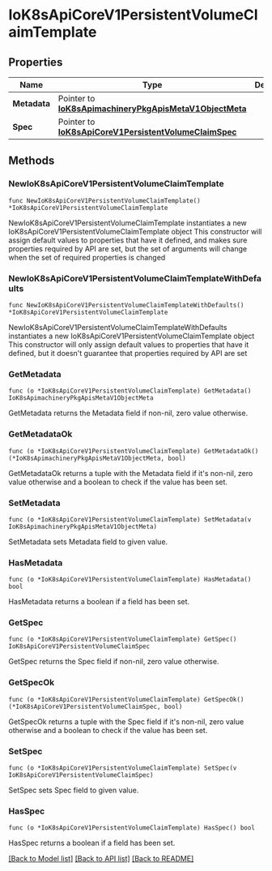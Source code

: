 # IoK8sApiCoreV1PersistentVolumeClaimTemplate

## Properties

Name | Type | Description | Notes
------------ | ------------- | ------------- | -------------
**Metadata** | Pointer to [**IoK8sApimachineryPkgApisMetaV1ObjectMeta**](IoK8sApimachineryPkgApisMetaV1ObjectMeta.md) |  | [optional] 
**Spec** | Pointer to [**IoK8sApiCoreV1PersistentVolumeClaimSpec**](IoK8sApiCoreV1PersistentVolumeClaimSpec.md) |  | [optional] 

## Methods

### NewIoK8sApiCoreV1PersistentVolumeClaimTemplate

`func NewIoK8sApiCoreV1PersistentVolumeClaimTemplate() *IoK8sApiCoreV1PersistentVolumeClaimTemplate`

NewIoK8sApiCoreV1PersistentVolumeClaimTemplate instantiates a new IoK8sApiCoreV1PersistentVolumeClaimTemplate object
This constructor will assign default values to properties that have it defined,
and makes sure properties required by API are set, but the set of arguments
will change when the set of required properties is changed

### NewIoK8sApiCoreV1PersistentVolumeClaimTemplateWithDefaults

`func NewIoK8sApiCoreV1PersistentVolumeClaimTemplateWithDefaults() *IoK8sApiCoreV1PersistentVolumeClaimTemplate`

NewIoK8sApiCoreV1PersistentVolumeClaimTemplateWithDefaults instantiates a new IoK8sApiCoreV1PersistentVolumeClaimTemplate object
This constructor will only assign default values to properties that have it defined,
but it doesn't guarantee that properties required by API are set

### GetMetadata

`func (o *IoK8sApiCoreV1PersistentVolumeClaimTemplate) GetMetadata() IoK8sApimachineryPkgApisMetaV1ObjectMeta`

GetMetadata returns the Metadata field if non-nil, zero value otherwise.

### GetMetadataOk

`func (o *IoK8sApiCoreV1PersistentVolumeClaimTemplate) GetMetadataOk() (*IoK8sApimachineryPkgApisMetaV1ObjectMeta, bool)`

GetMetadataOk returns a tuple with the Metadata field if it's non-nil, zero value otherwise
and a boolean to check if the value has been set.

### SetMetadata

`func (o *IoK8sApiCoreV1PersistentVolumeClaimTemplate) SetMetadata(v IoK8sApimachineryPkgApisMetaV1ObjectMeta)`

SetMetadata sets Metadata field to given value.

### HasMetadata

`func (o *IoK8sApiCoreV1PersistentVolumeClaimTemplate) HasMetadata() bool`

HasMetadata returns a boolean if a field has been set.

### GetSpec

`func (o *IoK8sApiCoreV1PersistentVolumeClaimTemplate) GetSpec() IoK8sApiCoreV1PersistentVolumeClaimSpec`

GetSpec returns the Spec field if non-nil, zero value otherwise.

### GetSpecOk

`func (o *IoK8sApiCoreV1PersistentVolumeClaimTemplate) GetSpecOk() (*IoK8sApiCoreV1PersistentVolumeClaimSpec, bool)`

GetSpecOk returns a tuple with the Spec field if it's non-nil, zero value otherwise
and a boolean to check if the value has been set.

### SetSpec

`func (o *IoK8sApiCoreV1PersistentVolumeClaimTemplate) SetSpec(v IoK8sApiCoreV1PersistentVolumeClaimSpec)`

SetSpec sets Spec field to given value.

### HasSpec

`func (o *IoK8sApiCoreV1PersistentVolumeClaimTemplate) HasSpec() bool`

HasSpec returns a boolean if a field has been set.


[[Back to Model list]](../README.md#documentation-for-models) [[Back to API list]](../README.md#documentation-for-api-endpoints) [[Back to README]](../README.md)


